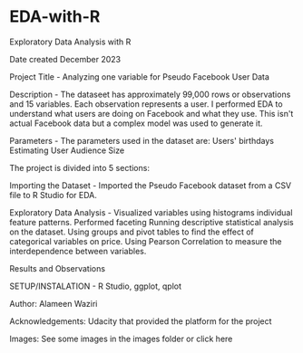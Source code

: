 # EDA-with-R
Exploratory Data Analysis with R

Date created December 2023

Project Title - Analyzing one variable for Pseudo Facebook User Data

Description - The dataseet has approximately 99,000 rows or observations and 15 variables. Each observation represents a user. I performed EDA to understand what users are doing on Facebook and what they use. This isn't actual Facebook data but a complex model was used to generate it.

Parameters - The parameters used in the dataset are:
Users' birthdays
Estimating User Audience Size



The project is divided into 5 sections:

Importing the Dataset - Imported the Pseudo Facebook dataset from a CSV file to R Studio for EDA.

Exploratory Data Analysis - Visualized variables using histograms individual feature patterns. Performed faceting  Running descriptive statistical analysis on the dataset. 
Using groups and pivot tables to find the effect of categorical variables on price. Using Pearson Correlation to measure the interdependence between variables.


Results and Observations

SETUP/INSTALATION - R Studio,  ggplot, qplot

Author: Alameen Waziri

Acknowledgements: Udacity that provided the platform for the project

Images: See some images in the images folder or click here
